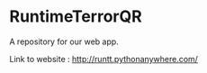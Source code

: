# RuntimeTerrorQR
A repository for our web app.

Link to website : http://runtt.pythonanywhere.com/
